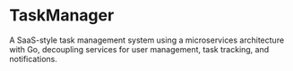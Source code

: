 # TaskManager
A SaaS-style task management system using a microservices architecture with Go, decoupling services for user management, task tracking, and notifications.
